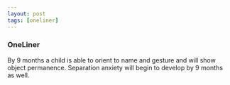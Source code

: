 ```yaml
---
layout: post
tags: [oneliner]
---
```



### OneLiner

By 9 months a child is able to orient to name and gesture and will show object permanence. Separation anxiety will begin to develop by 9 months as well.
